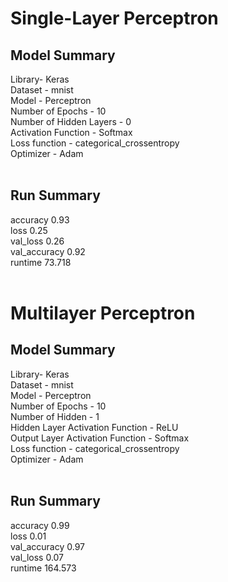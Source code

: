 # Single-Layer Perceptron
## Model Summary<br />
Library- Keras<br />
Dataset - mnist<br />
Model - Perceptron<br />
Number of Epochs - 10<br />
Number of Hidden Layers - 0<br />
Activation Function - Softmax<br />
Loss function - categorical_crossentropy<br />
Optimizer - Adam<br /><br />

## Run Summary<br />
accuracy 0.93<br />
loss 0.25<br />
val_loss 0.26<br />
val_accuracy 0.92<br />
runtime 73.718<br /><br />

# Multilayer Perceptron
## Model Summary<br />
Library- Keras<br />
Dataset - mnist<br />
Model - Perceptron<br />
Number of Epochs - 10<br />
Number of Hidden - 1 <br />
Hidden Layer Activation Function - ReLU<br />
Output Layer Activation Function - Softmax<br />
Loss function - categorical_crossentropy<br />
Optimizer - Adam<br /><br />

## Run Summary<br />
accuracy 0.99<br />
loss 0.01<br />
val_accuracy 0.97<br />
val_loss 0.07<br />
runtime 164.573<br />
